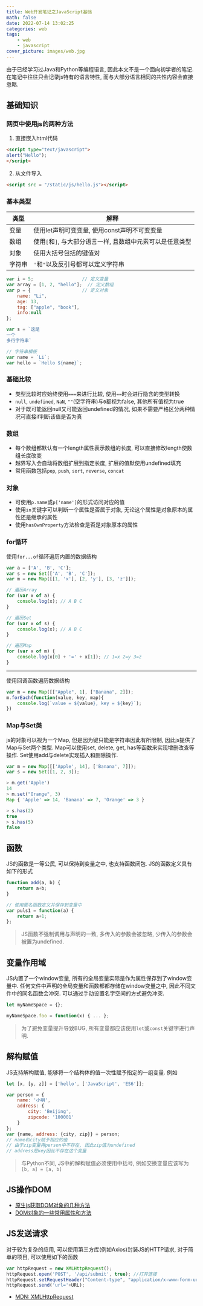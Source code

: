 ```yaml
---
title: Web开发笔记之JavaScript基础
math: false
date: 2022-07-14 13:02:25
categories: web
tags:
    - web
    - javascript
cover_picture: images/web.jpg
---
```



由于已经学习过Java和Python等编程语言, 因此本文不是一个面向初学者的笔记. 在笔记中往往只会记录js特有的语言特性, 而与大部分语言相同的共性内容会直接忽略.


基础知识
------------------------

### 网页中使用js的两种方法

1. 直接嵌入html代码
``` html
<script type="text/javascript">
alert("Hello");
</script>
```

2. 从文件导入
``` html
<script src = "/static/js/hello.js"></script>
```


### 基本类型


类型      |解释
---------|---------------------------------------------------
变量     | 使用let声明可变变量, 使用const声明不可变变量
数组     | 使用`[`和`]`, 与大部分语言一样, 且数组中元素可以是任意类型
对象     | 使用大括号包括的键值对
字符串   | `'`和`"`以及反引号都可以定义字符串

``` js
var i = 5;                  // 定义变量
var array = [1, 2, "hello"];  // 定义数组
var p = {                   // 定义对象
    name: "Li", 
    age: 13, 
    tag: ["apple", "book"], 
    info:null
};

var s = `这是
一个
多行字符串`

// 字符串模板
var name = `Li`;
var hello = `Hello ${name}`;
```

### 基础比较

- 类型比较时应始终使用`===`来进行比较, 使用`==`时会进行隐含的类型转换
- `null`, `undefined`, `NaN`, `""`(空字符串)与`0`都视为false, 其他所有值视为true
- 对于既可能返回null又可能返回undefined的情况, 如果不需要严格区分两种情况可直接if判断该值是否为真

### 数组

- 每个数组都默认有一个length属性表示数组的长度, 可以直接修改length使数组长度改变
- 越界写入会自动将数组扩展到指定长度, 扩展的值默使用undefined填充
- 常用函数包括`pop`, `push`, `sort`, `reverse`, `concat`

### 对象

- 可使用`p.name`或`p['name']`的形式访问对应的值
- 使用`in`关键字可以判断一个属性是否属于对象, 无论这个属性是对象原本的属性还是继承的属性
- 使用`hasOwnProperty`方法检查是否是对象原本的属性

### for循环

使用`for...of`循环遍历内置的数据结构


```js
var a = ['A', 'B', 'C'];
var s = new Set(['A', 'B', 'C']);
var m = new Map([[1, 'x'], [2, 'y'], [3, 'z']]);

// 遍历Array
for (var x of a) { 
    console.log(x); // A B C
}

// 遍历Set
for (var x of s) { 
    console.log(x); // A B C
}

// 遍历Map
for (var x of m) { 
    console.log(x[0] + '=' + x[1]); // 1=x 2=y 3=z
}
```

--------------

使用回调函数遍历数据结构

```js
var m = new Map([["Apple", 1], ["Banana", 2]]);
m.forEach(function(value, key, map){
    console.log(`value = ${value}, key = ${key}`);
})
```


### Map与Set类

js的对象可以视为一个Map, 但是因为键只能是字符串因此有所限制, 因此js提供了Map与Set两个类型. Map可以使用set, delete, get, has等函数来实现增删改查等操作. Set使用add与delete实现插入和删除操作.

``` js
var m = new Map([['Apple', 14], ['Banana', 7]]);
var s = new Set([1, 2, 3]);

> m.get('Apple')
14
> m.set("Orange", 3)
Map { 'Apple' => 14, 'Banana' => 7, 'Orange' => 3 }

> s.has(2)
true
> s.has(5)
false
```

函数
--------

JS的函数是一等公民, 可以保持到变量之中, 也支持函数闭包. JS的函数定义具有如下的形式

``` js
function add(a, b) {
    return a+b;
}

// 使用匿名函数定义并保存到变量中
var puls1 = function(a) {
    return a+1;
};
```

> JS函数不强制调用与声明的一致, 多传入的参数会被忽略, 少传入的参数会被置为undefined.


变量作用域
----------

JS内置了一个window变量, 所有的全局变量实际是作为属性保存到了window变量中. 任何文件中声明的全局变量和函数都都存储在window变量之中, 因此不同文件中的同名函数会冲突. 可以通过手动设置名字空间的方式避免冲突.

``` js
let myNameSpace = {};

myNameSpace.foo = function(x) { ... };
```

> 为了避免变量提升导致BUG, 所有变量都应该使用`let`或`const`关键字进行声明.


解构赋值
-----------------

JS支持解构赋值, 能够将一个结构体的值一次性赋予指定的一组变量. 例如
``` js
let [x, [y, z]] = ['hello', ['JavaScript', 'ES6']];

var person = {
    name: '小明', 
    address: {
        city: 'Beijing', 
        zipcode: '100001'
    }
};
var {name, address: {city, zip}} = person;
// name和city赋予相应的值
// 由于zip变量再person中不存在, 因此zip值为undefined
// address是key因此不存在这个变量
```

> 与Python不同, JS中的解构赋值必须使用中括号, 例如交换变量应该写为`[b, a] = [a, b]`



JS操作DOM
-------------

- [原生js获取DOM对象的几种方法](https://blog.csdn.net/qq_33036599/article/details/80660923)
- [DOM对象的一些常用属性和方法](https://www.jianshu.com/p/7a13f33dab48)


JS发送请求
-------------

对于较为复杂的应用, 可以使用第三方库(例如Axios)封装JS的HTTP请求, 对于简单的项目, 可以使用如下的函数

```js
var httpRequest = new XMLHttpRequest();
httpRequest.open('POST', '/api/submit', true); //打开连接
httpRequest.setRequestHeader("Content-type", "application/x-www-form-urlencoded");//设置请求头 注：post方式必须设置请求头（在建立连接后设置请求头）
httpRequest.send('url='+URL);
```

- [MDN: XMLHttpRequest](https://developer.mozilla.org/en-US/docs/Web/API/XMLHttpRequest)
